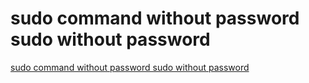 # sudo command without password sudo without password
[sudo command without password sudo without password](https://aiwithcloud.com/2022/09/16/sudo_command_without_password_sudo_without_password/)